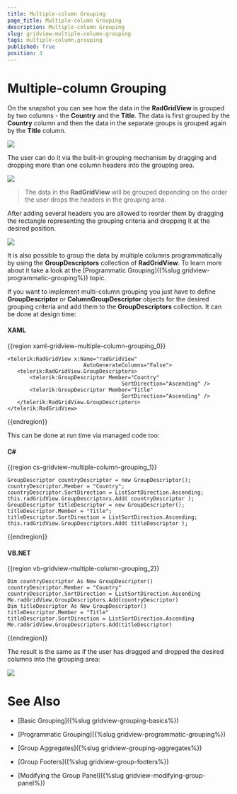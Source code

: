 ```yaml
---
title: Multiple-column Grouping
page_title: Multiple-column Grouping
description: Multiple-column Grouping
slug: gridview-multiple-column-grouping
tags: multiple-column,grouping
published: True
position: 3
---
```


# Multiple-column Grouping

On the snapshot you can see how the data in the __RadGridView__ is grouped by two columns - the __Country__ and the __Title__. The data is first grouped by the __Country__ column and then the data in the separate groups is grouped again by the __Title__ column.

![](images/RadGridView_MultiColumnGrouping_1.png)

The user can do it via the built-in grouping mechanism by dragging and dropping more than one column headers into the grouping area.

![](images/RadGridView_MultiColumnGrouping_2.png)

>The data in the __RadGridView__ will be grouped depending on the order the user drops the headers in the grouping area.

After adding several headers you are allowed to reorder them by dragging the rectangle representing the grouping criteria and dropping it at the desired position.

![](images/RadGridView_MultiColumnGrouping_3.png)

It is also possible to group the data by multiple columns programmatically by using the __GroupDescriptors__ collection of __RadGridView__. To learn more about it take a look at the [Programmatic Grouping]({%slug gridview-programmatic-grouping%}) topic.

If you want to implement multi-column grouping you just have to define __GroupDescriptor__ or __ColumnGroupDescriptor__ objects for the desired grouping criteria and add them to the __GroupDescriptors__ collection. It can be done at design time:

#### __XAML__

{{region xaml-gridview-multiple-column-grouping_0}}

	<telerik:RadGridView x:Name="radGridView"
	                        AutoGenerateColumns="False">
	   <telerik:RadGridView.GroupDescriptors>
	       <telerik:GroupDescriptor Member="Country"
	                                    SortDirection="Ascending" />
	       <telerik:GroupDescriptor Member="Title"
	                                    SortDirection="Ascending" />
	   </telerik:RadGridView.GroupDescriptors>
	</telerik:RadGridView>
{{endregion}}

This can be done at run time via managed code too:

#### __C#__

{{region cs-gridview-multiple-column-grouping_1}}

	GroupDescriptor countryDescriptor = new GroupDescriptor();
	countryDescriptor.Member = "Country";
	countryDescriptor.SortDirection = ListSortDirection.Ascending;
	this.radGridView.GroupDescriptors.Add( countryDescriptor );
	GroupDescriptor titleDescriptor = new GroupDescriptor();
	titleDescriptor.Member = "Title";
	titleDescriptor.SortDirection = ListSortDirection.Ascending;
	this.radGridView.GroupDescriptors.Add( titleDescriptor );
{{endregion}}

#### __VB.NET__

{{region vb-gridview-multiple-column-grouping_2}}

	Dim countryDescriptor As New GroupDescriptor()
	countryDescriptor.Member = "Country"
	countryDescriptor.SortDirection = ListSortDirection.Ascending
	Me.radGridView.GroupDescriptors.Add(countryDescriptor)
	Dim titleDescriptor As New GroupDescriptor()
	titleDescriptor.Member = "Title"
	titleDescriptor.SortDirection = ListSortDirection.Ascending
	Me.radGridView.GroupDescriptors.Add(titleDescriptor)
{{endregion}}

The result is the same as if the user has dragged and dropped the desired columns into the grouping area:

![](images/RadGridView_MultiColumnGrouping_1.png)

# See Also

 * [Basic Grouping]({%slug gridview-grouping-basics%})

 * [Programmatic Grouping]({%slug gridview-programmatic-grouping%})

 * [Group Aggregates]({%slug gridview-grouping-aggregates%})

 * [Group Footers]({%slug gridview-group-footers%})

 * [Modifying the Group Panel]({%slug gridview-modifying-group-panel%})
